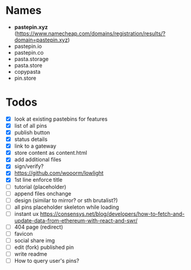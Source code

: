 # Names

- **pastepin.xyz** (https://www.namecheap.com/domains/registration/results/?domain=pastepin.xyz)
- pastepin.io
- pastepin.co
- pasta.storage
- pasta.store
- copypasta
- pin.store

# Todos

- [x] look at existing pastebins for features
- [x] list of all pins
- [x] publish button
- [x] status details
- [x] link to a gateway
- [x] store content as content.html
- [x] add additional files
- [x] sign/verify?
- [x] https://github.com/wooorm/lowlight
- [x] 1st line enforce title
- [ ] tutorial (placeholder)
- [ ] append files onchange
- [ ] design (similar to mirror? or sth brutalist?)
- [ ] all pins placeholder skeleton while loading
- [ ] instant ux https://consensys.net/blog/developers/how-to-fetch-and-update-data-from-ethereum-with-react-and-swr/
- [ ] 404 page (redirect)
- [ ] favicon
- [ ] social share img
- [ ] edit (fork) published pin
- [ ] write readme
- [ ] How to query user's pins?
